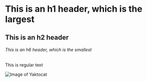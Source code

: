 # This is an h1 header, which is the largest
## This is an h2 header
###### This is an h6 header, which is the smallest
This is regular text


![Image of Yaktocat](https://octodex.github.com/images/yaktocat.png)
